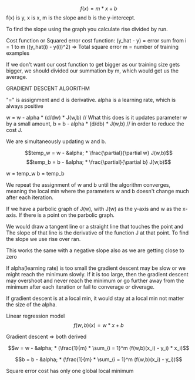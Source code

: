 $$f(x) = m * x + b$$
f(x) is y, x is x, m is the slope and b is the y-intercept.

To find the slope using the graph you calculate rise divided by run.



Cost function or Squared error cost function: (y_hat - y) = error
				sum from i = 1 to m ((y_hat(i) - y(i))^2) => Total square error
				m = number of training examples

If we don't want our cost function to get bigger as our training size gets bigger, we should divided
our summation by m, which would get us the average.



GRADIENT DESCENT ALGORITHM

"=" is assignment and d is derivative.
alpha is a learning rate, which is always positive

w = w - alpha * (d/dw) * J(w,b) // What this does is it updates parameter w by a small amount, 
b = b - alpha * (d/db) * J(w,b) // in order to reduce the cost J.

We are simultaneously updating w and b.

$$temp_w = w - &alpha; * \frac{\partial}{\partial w} J(w,b)$$
$$temp_b = b - &alpha; * \frac{\partial}{\partial b} J(w,b)$$

w = temp_w
b = temp_b

We repeat the assignment of w and b until the algorithm converges, meaning the local 
min where the parameters w and b doesn't change much after each iteration.


If we have a parbolic graph of J(w), with J(w) as the y-axis and w as the
x-axis. If there is a point on the parbolic graph.

We would draw a tangent line or a straight line that touches the point and
The slope of that line is the derivative of the function J at that point.
To find the slope we use rise over ran.

This works the same with a negative slope also as we are getting close to zero


If alpha(learning rate) is too small the gradient descent may be slow or 
we might reach the minimum slowly. If it is too large, then the gradient 
descent may overshoot and never reach the minimum or go further away from
the minimum after each iteration or fail to converage or diverage.


If gradient descent is at a local min, it would stay at a local min not 
matter the size of the alpha.

Linear regression model 
$$f(w,b)(x) = w * x + b$$

Gradient descent => both derived

$$w = w - &alpha; * (\frac{1}{m} * \sum_{i = 1}^m (f(w,b)(x_i) - y_i) * x_i)$$

$$b = b - &alpha; * (\frac{1}{m}  * \sum_{i = 1}^m (f(w,b)(x_i) - y_i))$$

Square error cost has only one global local minimum



